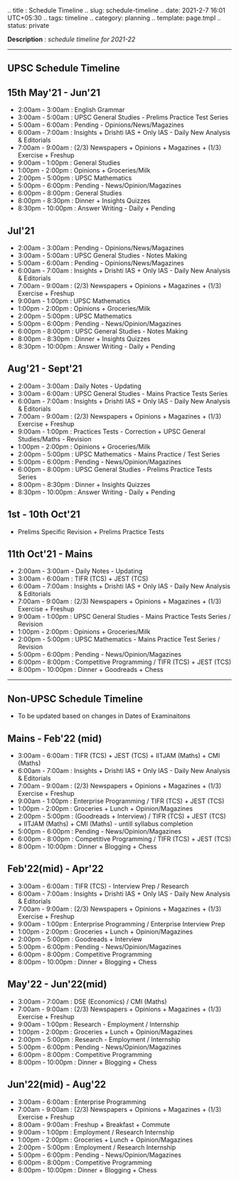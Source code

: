 .. title : Schedule Timeline
.. slug: schedule-timeline
.. date: 2021-2-7 16:01 UTC+05:30
.. tags: timeline
.. category: planning
.. template: page.tmpl
.. status: private

**Description** : *schedule timeline for 2021-22*

***
<!-- TEASER_END -->

## UPSC Schedule Timeline

## 15th May'21 - Jun'21
- 2:00am - 3:00am : English Grammar
- 3:00am - 5:00am : UPSC General Studies - Prelims Practice Test Series
- 5:00am - 6:00am : Pending - Opinions/News/Magazines
- 6:00am - 7:00am : Insights + Drishti IAS + Only IAS - Daily New Analysis & Editorials
- 7:00am - 9:00am : (2/3) Newspapers + Opinions + Magazines + (1/3) Exercise + Freshup 
- 9:00am - 1:00pm : General Studies
- 1:00pm - 2:00pm : Opinions + Groceries/Milk
- 2:00pm - 5:00pm : UPSC Mathematics
- 5:00pm - 6:00pm : Pending - News/Opinion/Magazines
- 6:00pm - 8:00pm : General Studies
- 8:00pm - 8:30pm : Dinner + Insights Quizzes
- 8:30pm - 10:00pm : Answer Writing - Daily + Pending

## Jul'21
- 2:00am - 3:00am : Pending - Opinions/News/Magazines
- 3:00am - 5:00am : UPSC General Studies - Notes Making
- 5:00am - 6:00am : Pending - Opinions/News/Magazines
- 6:00am - 7:00am : Insights + Drishti IAS + Only IAS - Daily New Analysis & Editorials
- 7:00am - 9:00am : (2/3) Newspapers + Opinions + Magazines + (1/3) Exercise + Freshup 
- 9:00am - 1:00pm : UPSC Mathematics
- 1:00pm - 2:00pm : Opinions + Groceries/Milk
- 2:00pm - 5:00pm : UPSC Mathematics
- 5:00pm - 6:00pm : Pending - News/Opinion/Magazines
- 6:00pm - 8:00pm : UPSC General Studies - Notes Making
- 8:00pm - 8:30pm : Dinner + Insights Quizzes
- 8:30pm - 10:00pm : Answer Writing - Daily + Pending

## Aug'21 - Sept'21
- 2:00am - 3:00am : Daily Notes - Updating 
- 3:00am - 6:00am : UPSC General Studies - Mains Practice Tests Series
- 6:00am - 7:00am : Insights + Drishti IAS + Only IAS - Daily New Analysis & Editorials
- 7:00am - 9:00am : (2/3) Newspapers + Opinions + Magazines + (1/3) Exercise + Freshup 
- 9:00am - 1:00pm : Practices Tests - Correction + UPSC General Studies/Maths - Revision
- 1:00pm - 2:00pm : Opinions + Groceries/Milk
- 2:00pm - 5:00pm : UPSC Mathematics - Mains Practice / Test Series 
- 5:00pm - 6:00pm : Pending - News/Opinion/Magazines
- 6:00pm - 8:00pm : UPSC General Studies - Prelims Practice Tests Series
- 8:00pm - 8:30pm : Dinner + Insights Quizzes
- 8:30pm - 10:00pm : Answer Writing - Daily + Pending


## 1st - 10th Oct'21
- Prelims Specific Revision + Prelims Practice Tests

## 11th Oct'21 - Mains
- 2:00am - 3:00am - Daily Notes - Updating
- 3:00am - 6:00am : TIFR (TCS) + JEST (TCS)
- 6:00am - 7:00am : Insights + Drishti IAS + Only IAS - Daily New Analysis & Editorials
- 7:00am - 9:00am : (2/3) Newspapers + Opinions + Magazines + (1/3) Exercise + Freshup 
- 9:00am - 1:00pm : UPSC General Studies - Mains Practice Tests Series / Revision
- 1:00pm - 2:00pm : Opinions + Groceries/Milk
- 2:00pm - 5:00pm : UPSC Mathematics - Mains Practice Test Series / Revision
- 5:00pm - 6:00pm : Pending - News/Opinion/Magazines
- 6:00pm - 8:00pm : Competitive Programming / TIFR (TCS) + JEST (TCS)
- 8:00pm - 10:00pm : Dinner + Goodreads + Chess

---

## Non-UPSC Schedule Timeline
- To be updated based on changes in Dates of Examinaitons

## Mains - Feb'22 (mid)
- 3:00am - 6:00am : TIFR (TCS) + JEST (TCS)  + IITJAM (Maths) + CMI (Maths)
- 6:00am - 7:00am : Insights + Drishti IAS + Only IAS - Daily New Analysis & Editorials
- 7:00am - 9:00am : (2/3) Newspapers + Opinions + Magazines + (1/3) Exercise + Freshup 
- 9:00am - 1:00pm : Enterprise Programming / TIFR (TCS) + JEST (TCS)
- 1:00pm - 2:00pm : Groceries + Lunch + Opinion/Magazines
- 2:00pm - 5:00pm : (Goodreads + Interview)  / TIFR (TCS) + JEST (TCS) + IITJAM (Maths) + CMI (Maths) - untill syllabus completion 
- 5:00pm - 6:00pm : Pending - News/Opinion/Magazines
- 6:00pm - 8:00pm : Competitive Programming / TIFR (TCS) + JEST (TCS)
- 8:00pm - 10:00pm : Dinner + Blogging + Chess

## Feb'22(mid) - Apr'22
- 3:00am - 6:00am : TIFR (TCS) - Interview Prep / Research
- 6:00am - 7:00am : Insights + Drishti IAS + Only IAS - Daily New Analysis & Editorials
- 7:00am - 9:00am : (2/3) Newspapers + Opinions + Magazines + (1/3) Exercise + Freshup 
- 9:00am - 1:00pm : Enterprise Programming / Enterprise Interview Prep
- 1:00pm - 2:00pm : Groceries + Lunch + Opinion/Magazines
- 2:00pm - 5:00pm : Goodreads + Interview
- 5:00pm - 6:00pm : Pending - News/Opinion/Magazines
- 6:00pm - 8:00pm : Competitive Programming
- 8:00pm - 10:00pm : Dinner + Blogging + Chess

## May'22 - Jun'22(mid)
- 3:00am - 7:00am : DSE (Economics) / CMI (Maths)
- 7:00am - 9:00am : (2/3) Newspapers + Opinions + Magazines + (1/3) Exercise + Freshup 
- 9:00am - 1:00pm : Research - Employment /  Internship
- 1:00pm - 2:00pm : Groceries + Lunch + Opinion/Magazines
- 2:00pm - 5:00pm : Research - Employment /  Internship
- 5:00pm - 6:00pm : Pending - News/Opinion/Magazines
- 6:00pm - 8:00pm : Competitive Programming
- 8:00pm - 10:00pm : Dinner + Blogging + Chess

## Jun'22(mid) - Aug'22
- 3:00am - 6:00am : Enterprise Programming
- 7:00am - 9:00am : (2/3) Newspapers + Opinions + Magazines + (1/3) Exercise + Freshup 
- 8:00am - 9:00am : Freshup + Breakfast + Commute
- 9:00am - 1:00pm : Employment / Research Internship
- 1:00pm - 2:00pm : Groceries + Lunch + Opinion/Magazines
- 2:00pm - 5:00pm : Employment / Research Internship
- 5:00pm - 6:00pm : Pending - News/Opinion/Magazines
- 6:00pm - 8:00pm : Competitive Programming
- 8:00pm - 10:00pm : Dinner + Blogging + Chess